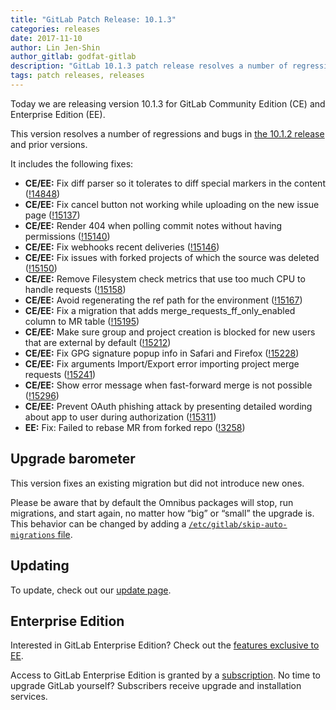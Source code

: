 ```yaml
---
title: "GitLab Patch Release: 10.1.3"
categories: releases
date: 2017-11-10
author: Lin Jen-Shin
author_gitlab: godfat-gitlab
description: "GitLab 10.1.3 patch release resolves a number of regressions and bugs in 10.1.2"
tags: patch releases, releases
---
```


Today we are releasing version 10.1.3 for GitLab Community Edition (CE) and Enterprise Edition (EE).

This version resolves a number of regressions and bugs in
[the 10.1.2 release](/releases/2017/11/08/gitlab-10-dot-1-dot-2-security-release/) and
prior versions.

<!-- more -->

It includes the following fixes:

- **CE/EE:** Fix diff parser so it tolerates to diff special markers in the content ([!14848])
- **CE/EE:** Fix cancel button not working while uploading on the new issue page ([!15137])
- **CE/EE:** Render 404 when polling commit notes without having permissions ([!15140])
- **CE/EE:** Fix webhooks recent deliveries ([!15146])
- **CE/EE:** Fix issues with forked projects of which the source was deleted ([!15150])
- **CE/EE:** Remove Filesystem check metrics that use too much CPU to handle requests ([!15158])
- **CE/EE:** Avoid regenerating the ref path for the environment ([!15167])
- **CE/EE:** Fix a migration that adds merge_requests_ff_only_enabled column to MR table ([!15195])
- **CE/EE:** Make sure group and project creation is blocked for new users that are external by default ([!15212])
- **CE/EE:** Fix GPG signature popup info in Safari and Firefox ([!15228])
- **CE/EE:** Fix arguments Import/Export error importing project merge requests ([!15241])
- **CE/EE:** Show error message when fast-forward merge is not possible ([!15296])
- **CE/EE:** Prevent OAuth phishing attack by presenting detailed wording about app to user during authorization ([!15311])
- **EE:** Fix: Failed to rebase MR from forked repo ([!3258])

[!14848]: https://gitlab.com/gitlab-org/gitlab-ce/merge_requests/14848
[!15137]: https://gitlab.com/gitlab-org/gitlab-ce/merge_requests/15137
[!15140]: https://gitlab.com/gitlab-org/gitlab-ce/merge_requests/15140
[!15146]: https://gitlab.com/gitlab-org/gitlab-ce/merge_requests/15146
[!15150]: https://gitlab.com/gitlab-org/gitlab-ce/merge_requests/15150
[!15158]: https://gitlab.com/gitlab-org/gitlab-ce/merge_requests/15158
[!15167]: https://gitlab.com/gitlab-org/gitlab-ce/merge_requests/15167
[!15195]: https://gitlab.com/gitlab-org/gitlab-ce/merge_requests/15195
[!15212]: https://gitlab.com/gitlab-org/gitlab-ce/merge_requests/15212
[!15228]: https://gitlab.com/gitlab-org/gitlab-ce/merge_requests/15228
[!15241]: https://gitlab.com/gitlab-org/gitlab-ce/merge_requests/15241
[!15296]: https://gitlab.com/gitlab-org/gitlab-ce/merge_requests/15296
[!15311]: https://gitlab.com/gitlab-org/gitlab-ce/merge_requests/15311
[!3258]: https://gitlab.com/gitlab-org/gitlab-ee/merge_requests/3258

## Upgrade barometer

This version fixes an existing migration but did not introduce new ones.

Please be aware that by default the Omnibus packages will stop, run migrations,
and start again, no matter how “big” or “small” the upgrade is. This behavior
can be changed by adding a [`/etc/gitlab/skip-auto-migrations`
file](http://doc.gitlab.com/omnibus/update/README.html).

## Updating

To update, check out our [update page](/update/).

## Enterprise Edition

Interested in GitLab Enterprise Edition? Check out the [features exclusive to
EE](/pricing/).

Access to GitLab Enterprise Edition is granted by a [subscription](/stages-devops-lifecycle/).
No time to upgrade GitLab yourself? Subscribers receive upgrade and installation
services.

